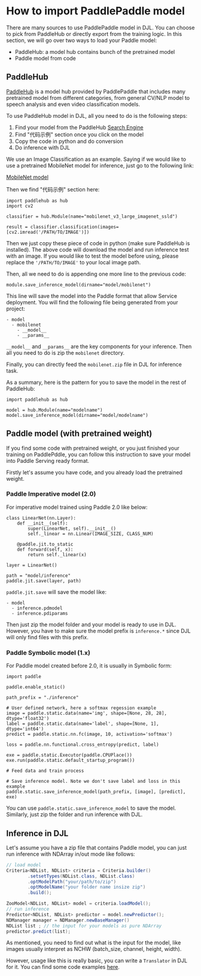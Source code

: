 # How to import PaddlePaddle model

There are many sources to use PaddlePaddle model in DJL. You can choose to pick from PaddleHub or directly export from the training logic.
In this section, we will go over two ways to load your Paddle model:

- PaddleHub: a model hub contains bunch of the pretrained model
- Paddle model from code

## PaddleHub

[PaddleHub](https://github.com/PaddlePaddle/PaddleHub) is a model hub provided by PaddlePaddle that includes many pretrained model
from different categories, from general CV/NLP model to speech analysis and even video classification models.

To use PaddleHub model in DJL, all you need to do is the following steps:

1. Find your model from the PaddleHub [Search Engine](https://www.paddlepaddle.org.cn/hublist?filter=hot&value=1)
2. Find "代码示例" section once you click on the model
3. Copy the code in python and do conversion
4. Do inference with DJL

We use an Image Classification as an example. Saying if we would like to use a pretrained MobileNet model for inference,
just go to the following link:

[MobileNet model](https://www.paddlepaddle.org.cn/hubdetail?name=mobilenet_v3_large_imagenet_ssld&en_category=ImageClassification)

Then we find "代码示例" section here:

```
import paddlehub as hub
import cv2

classifier = hub.Module(name="mobilenet_v3_large_imagenet_ssld")

result = classifier.classification(images=[cv2.imread('/PATH/TO/IMAGE')])
```

Then we just copy these piece of code in python (make sure PaddleHub is installed).
The above code will download the model and run inference test with an image. If you would like to test the model before using,
please replace the `'/PATH/TO/IMAGE'` to your local image path.

Then, all we need to do is appending one more line to the previous code:

```
module.save_inference_model(dirname="model/mobilenet")
```

This line will save the model into the Paddle format that allow Service deployment. You will find the following file being generated from your project:

```
- model
  - mobilenet
    - __model__
    - __params__
```

`__model__` and `__params__` are the key components for your inference. Then all you need to do is zip the `mobilenet` directory.

Finally, you can directly feed the `mobilenet.zip` file in DJL for inference task. 

As a summary, here is the pattern for you to save the model in the rest of PaddleHub:

```
import paddlehub as hub

model = hub.Module(name="modelname")
model.save_inference_model(dirname="model/modelname")
```

## Paddle model (with pretrained weight)

If you find some code with pretrained weight, or you just finished your training on PaddlePddle,
you can follow this instruction to save your model into Paddle Serving ready format.

Firstly let's assume you have code, and you already load the pretrained weight.

### Paddle Imperative model (2.0)

For imperative model trained using Paddle 2.0 like below:

```
class LinearNet(nn.Layer):
    def __init__(self):
        super(LinearNet, self).__init__()
        self._linear = nn.Linear(IMAGE_SIZE, CLASS_NUM)

    @paddle.jit.to_static
    def forward(self, x):
        return self._linear(x)

layer = LinearNet()

path = "model/inference"
paddle.jit.save(layer, path)
```

`paddle.jit.save` will save the model like:

```
- model
  - inference.pdmodel
  - inference.pdiparams
```
Then just zip the model folder and your model is ready to use in DJL. However, you have to make sure the model prefix
is `inference.*` since DJL will only find files with this prefix.

### Paddle Symbolic model (1.x)

For Paddle model created before 2.0, it is usually in Symbolic form:

```
import paddle

paddle.enable_static()

path_prefix = "./inference"

# User defined network, here a softmax regession example
image = paddle.static.data(name='img', shape=[None, 28, 28], dtype='float32')
label = paddle.static.data(name='label', shape=[None, 1], dtype='int64')
predict = paddle.static.nn.fc(image, 10, activation='softmax')

loss = paddle.nn.functional.cross_entropy(predict, label)

exe = paddle.static.Executor(paddle.CPUPlace())
exe.run(paddle.static.default_startup_program())

# Feed data and train process

# Save inference model. Note we don't save label and loss in this example
paddle.static.save_inference_model(path_prefix, [image], [predict], exe)
```

You can use `paddle.static.save_inference_model` to save the model.
Similarly, just zip the folder and run inference with DJL.



## Inference in DJL

Let's assume you have a zip file that contains Paddle model, you can just run inference with NDArray in/out mode like follows:

```java
// load model
Criteria<NDList, NDList> criteria = Criteria.builder()
        .setsetTypes(NDList.class, NDList.class)
        .optModelPath("your/path/to/zip")
        .optModelName("your folder name insize zip")
        .build();

ZooModel<NDList, NDList> model = criteria.loadModel();
// run inference
Predictor<NDList, NDList> predictor = model.newPredictor();
NDManager manager = NDManager.newBaseManager()
NDList list ; // the input for your models as pure NDArray
predictor.predict(list);
```

As mentioned, you need to find out what is the input for the model, like images usually interpret as NCHW (batch_size, channel, height, width).

However, usage like this is really basic, you can write a `Translator` in DJL for it. You can find some code examples [here](../../jupyter/paddlepaddle/face_mask_detection_paddlepaddle.ipynb).


